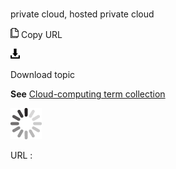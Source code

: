 # 

private cloud, hosted private cloud

![Copy URL](media/private-cloud-hosted-private-cloud/Copy.png)
Copy URL

![Download](media/private-cloud-hosted-private-cloud/Download.png)

Download topic

**See** [Cloud-computing term collection](https://worldready.cloudapp.net/Styleguide/Read?id=2700&topicid=28841)

![In progress](media/private-cloud-hosted-private-cloud/activity-large.gif)

URL :

